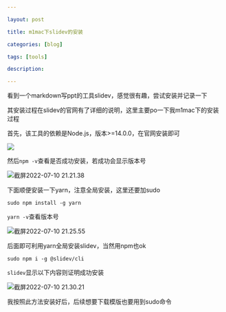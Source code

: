 ```yaml
---

layout: post

title: m1mac下slidev的安装

categories: [blog]

tags: [tools]

description: 

---
```




看到一个markdown写ppt的工具slidev，感觉很有趣，尝试安装并记录一下



其安装过程在slidev的官网有了详细的说明，这里主要po一下我m1mac下的安装过程

首先，该工具的依赖是Node.js，版本>=14.0.0，在官网安装即可

![](https://typora-fzj.oss-cn-qingdao.aliyuncs.com/%E6%88%AA%E5%B1%8F2022-07-10%2021.21.56.png)

然后`npm -v`查看是否成功安装，若成功会显示版本号

![截屏2022-07-10 21.21.38](https://typora-fzj.oss-cn-qingdao.aliyuncs.com/%E6%88%AA%E5%B1%8F2022-07-10%2021.21.38.png)

下面顺便安装一下yarn，注意全局安装，这里还要加sudo

```shell
sudo npm install -g yarn 
```

`yarn -v`查看版本号

![截屏2022-07-10 21.25.55](https://typora-fzj.oss-cn-qingdao.aliyuncs.com/%E6%88%AA%E5%B1%8F2022-07-10%2021.25.55.png)

后面即可利用yarn全局安装slidev，当然用npm也ok

```shell
sudo npm i -g @slidev/cli
```

`slidev`显示以下内容则证明成功安装

![截屏2022-07-10 21.30.21](https://typora-fzj.oss-cn-qingdao.aliyuncs.com/%E6%88%AA%E5%B1%8F2022-07-10%2021.30.21.png)



我按照此方法安装好后，后续想要下载模版也要用到sudo命令